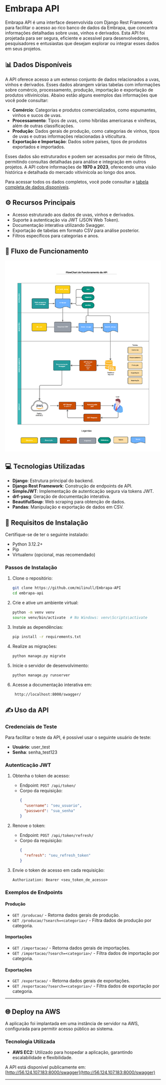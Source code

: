# Embrapa API

Embrapa API é uma interface desenvolvida com Django Rest Framework para facilitar o acesso ao rico banco de dados da Embrapa, que concentra informações detalhadas sobre uvas, vinhos e derivados. Esta API foi projetada para ser segura, eficiente e acessível para desenvolvedores, pesquisadores e entusiastas que desejam explorar ou integrar esses dados em seus projetos.

## 📊 Dados Disponíveis

A API oferece acesso a um extenso conjunto de dados relacionados a uvas, vinhos e derivados. Esses dados abrangem várias tabelas com informações sobre comércio, processamento, produção, importação e exportação de produtos vitivinícolas. Abaixo estão alguns exemplos das informações que você pode consultar:

- **Comércio**: Categorias e produtos comercializados, como espumantes, vinhos e sucos de uvas.
- **Processamento**: Tipos de uvas, como híbridas americanas e viníferas, além de outras classificações.
- **Produção**: Dados gerais de produção, como categorias de vinhos, tipos de uvas e outras informações relacionadas à viticultura.
- **Exportação e Importação**: Dados sobre países, tipos de produtos exportados e importados.

Esses dados são estruturados e podem ser acessados por meio de filtros, permitindo consultas detalhadas para análise e integração em outros projetos. A API cobre informações de **1970 a 2023**, oferecendo uma visão histórica e detalhada do mercado vitivinícola ao longo dos anos.

Para acessar todos os dados completos, você pode consultar a [tabela completa de dados disponíveis](https://github.com/milinull/Embrapa-API/blob/testes/dir_csv/dados_unicos.csv).

## ⚙️ Recursos Principais
- Acesso estruturado aos dados de uvas, vinhos e derivados.
- Suporte à autenticação via JWT (JSON Web Token).
- Documentação interativa utilizando Swagger.
- Exportação de tabelas em formato CSV para análise posterior.
- Filtros específicos para categorias e anos.

## 🔄 Fluxo de Funcionamento

![flowchart](flowchart.png)

## 💻 Tecnologias Utilizadas
- **Django**: Estrutura principal do backend.
- **Django Rest Framework**: Construção de endpoints de API.
- **SimpleJWT**: Implementação de autenticação segura via tokens JWT.
- **drf-yasg**: Geração de documentação interativa.
- **BeautifulSoup**: Web scraping para obtenção de dados.
- **Pandas**: Manipulação e exportação de dados em CSV.

## 🚨 Requisitos de Instalação
Certifique-se de ter o seguinte instalado:
- Python 3.12.2+
- Pip
- Virtualenv (opcional, mas recomendado)

### Passos de Instalação
1. Clone o repositório:
   ```bash
   git clone https://github.com/milinull/Embrapa-API
   cd embrapa-api
   ```

2. Crie e ative um ambiente virtual:
   ```bash
   python -m venv venv
   source venv/bin/activate  # No Windows: venv\Scripts\activate
   ```

3. Instale as dependências:
   ```bash
   pip install -r requirements.txt
   ```

4. Realize as migrações:
   ```bash
   python manage.py migrate
   ```

5. Inicie o servidor de desenvolvimento:
   ```bash
   python manage.py runserver
   ```

6. Acesse a documentação interativa em:
   ```
    http://localhost:8000/swagger/
   ```

## ✍️ Uso da API

### Credenciais de Teste
Para facilitar o teste da API, é possível usar o seguinte usuário de teste:

- **Usuário**: user_test
- **Senha**: senha_test123

### Autenticação JWT
1. Obtenha o token de acesso:
   - Endpoint: `POST /api/token/`
   - Corpo da requisição:
     ```json
     {
       "username": "seu_usuario",
       "password": "sua_senha"
     }
     ```

2. Renove o token:
   - Endpoint: `POST /api/token/refresh/`
   - Corpo da requisição:
     ```json
     {
       "refresh": "seu_refresh_token"
     }
     ```

3. Envie o token de acesso em cada requisição:
   ```
   Authorization: Bearer <seu_token_de_acesso>
   ```

### Exemplos de Endpoints
#### Produção
- `GET /producao/` - Retorna dados gerais de produção.
- `GET /producao/?search=<categoria>/` - Filtra dados de produção por categoria.

#### Importações
- `GET /importacao/` - Retorna dados gerais de importações.
- `GET /importacao/?search=<categoria>/` - Filtra dados de importação por categoria.

#### Exportações
- `GET /exportacao/` - Retorna dados gerais de exportações.
- `GET /exportacao/?search=<categoria>/` - Filtra dados de exportação por categoria.

---

## **🌐 Deploy na AWS**

A aplicação foi implantada em uma instância de servidor na AWS, configurada para permitir acesso público ao sistema.

### **Tecnologia Utilizada**

- **AWS EC2:** Utilizado para hospedar a aplicação, garantindo escalabilidade e flexibilidade.

A API está disponível publicamente em: [http://56.124.107.183:8000/swagger](http://56.124.107.183:8000/swagger)

---